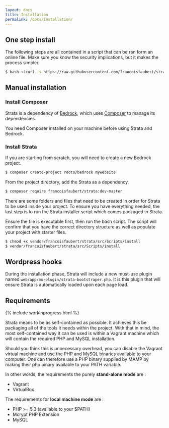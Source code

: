 ```yaml
---
layout: docs
title: Installation
permalink: /docs/installation/
---
```


## One step install

The following steps are all contained in a script that can be ran form an online file. Make sure you know the security implications, but it makes the process simpler.

~~~ bash
$ bash <(curl -s https://raw.githubusercontent.com/francoisfaubert/strata/master/src/Scripts/create_project)
~~~

## Manual installation

### Install Composer

Strata is a dependency of [Bedrock](https://roots.io/bedrock/), which uses [Composer](http://getcomposer.org/) to manage its dependencies.

You need Composer installed on your machine before using Strata and Bedrock.

### Install Strata

If you are starting from scratch, you will need to create a new Bedrock project.

~~~ bash
$ composer create-project roots/bedrock mywebsite
~~~

From the project directory, add the Strata as a dependency.

~~~ bash
$ composer require francoisfaubert/strata:dev-master
~~~

There are some folders and files that need to be created in order for Strata to be used inside your project. To ensure you have everything needed, the last step is to run the Strata installer script which comes packaged in Strata.

Ensure the file is executable first, then run the bash script. The script will confirm that you have the correct directory structure as well as populate your project with starter files.

~~~ bash
$ chmod +x vendor/francoisfaubert/strata/src/Scripts/install
$ vendor/francoisfaubert/strata/src/Scripts/install
~~~

## Wordpress hooks

During the installation phase, Strata will include a new must-use plugin named `web/app/mu-plugin/strata-bootstraper.php`. It is this plugin that will ensure Strata is automatically loaded upon each page load.

## Requirements

{% include workinprogress.html %}

Strata means to be as self-contained as possible. It achieves this be packaging all of the tools it needs within the project. With that in mind, the most self-contained way it can be used is within a Vagrant machine which will contain the required PHP and MySQL installation.

Should you think this is unnecessary overhead, you can disable the Vagrant virtual machine and use the PHP and MySQL binaries available to your computer. One can therefore use a PHP binary supplied by MAMP by making their php binary available to your PATH variable.

In other words, the requirements the purely **stand-alone mode** are :

 - Vagrant
 - VirtualBox

The requirements for **local machine mode** are :

 - PHP >= 5.3 (available to your $PATH)
 - Mcrypt PHP Extension
 - MySQL


